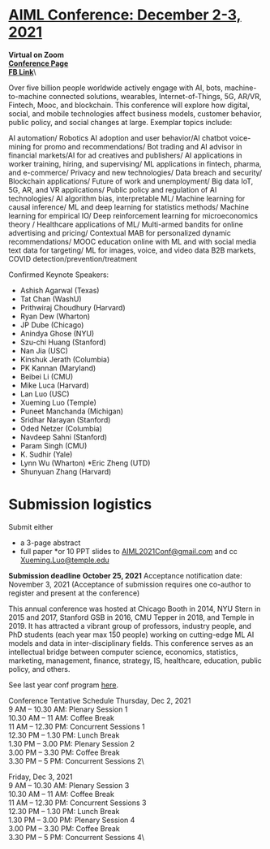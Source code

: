 # [AIML Conference: December 2-3, 2021](https://www.fox.temple.edu/institutes-centers/global-center-for-big-data-and-mobile-analytics/conferences/2021-conference-on-artificial-intelligence-machine-learning-and-business-analytics/?fbclid=IwAR2lYSXT5es-xpo45v3OHttiXDbd-BRt6AR34HB9mtGv2S1GBtcWV-XJ_yg)
**Virtual on Zoom**\
**[Conference Page](https://www.fox.temple.edu/institutes-centers/global-center-for-big-data-and-mobile-analytics/conferences/2021-conference-on-artificial-intelligence-machine-learning-and-business-analytics/?fbclid=IwAR2lYSXT5es-xpo45v3OHttiXDbd-BRt6AR34HB9mtGv2S1GBtcWV-XJ_yg)**\
**[FB Link](https://www.facebook.com/events/275305314235146)**\

Over five billion people worldwide actively engage with AI, bots, machine-to-machine connected solutions, wearables, Internet-of-Things, 5G, AR/VR, Fintech, Mooc, and blockchain. This conference will explore how digital, social, and mobile technologies affect business models, customer behavior, public policy, and social changes at large. Exemplar topics include:

AI automation/ Robotics AI adoption and user behavior/AI chatbot voice-mining for promo and recommendations/ Bot trading and AI advisor in financial markets/AI for ad creatives and publishers/ AI applications in worker training, hiring, and supervising/ ML applications in fintech, pharma, and e-commerce/ Privacy and new technologies/ Data breach and security/ Blockchain applications/ Future of work and unemployment/ Big data IoT, 5G, AR, and VR applications/ Public policy and regulation of AI technologies/ AI algorithm bias, interpretable ML/ Machine learning for causal inference/ ML and deep learning for statistics methods/ Machine learning for empirical IO/ Deep reinforcement learning for microeconomics theory / Healthcare applications of ML/ Multi-armed bandits for online advertising and pricing/ Contextual MAB for personalized dynamic recommendations/ MOOC education online with ML and with social media text data for targeting/ ML for images, voice, and video data B2B markets, COVID detection/prevention/treatment

Confirmed Keynote Speakers:
* Ashish Agarwal (Texas)
* Tat Chan (WashU)
* Prithwiraj Choudhury (Harvard)
* Ryan Dew (Wharton)
* JP Dube (Chicago)
* Anindya Ghose (NYU)
* Szu-chi Huang (Stanford)
* Nan Jia (USC)
* Kinshuk Jerath (Columbia)
* PK Kannan (Maryland)
* Beibei Li (CMU)
* Mike Luca (Harvard)
* Lan Luo (USC)
* Xueming Luo (Temple)
* Puneet Manchanda (Michigan)
* Sridhar Narayan (Stanford)
* Oded Netzer (Columbia)
* Navdeep Sahni (Stanford)
* Param Singh (CMU)
* K. Sudhir (Yale)
* Lynn Wu (Wharton)
*Eric Zheng (UTD)
* Shunyuan Zhang (Harvard)

# Submission logistics

Submit either

* a 3-page abstract
* full paper
*or 10 PPT slides
to [AIML2021Conf@gmail.com](mailto:AIML2021Conf@gmail.com) and cc [Xueming.Luo@temple.edu](mailto:Xueming.Luo@temple.edu)

**Submission deadline**
**October 25, 2021**
Acceptance notification date: November 3, 2021
(Acceptance of submission requires one co-author to register and present at the conference)

This annual conference was hosted at Chicago Booth in 2014, NYU Stern in 2015 and 2017, Stanford GSB in 2016, CMU Tepper in 2018, and Temple in 2019. It has attracted a vibrant group of professors, industry people, and PhD students (each year max 150 people) working on cutting-edge ML AI models and data in inter-disciplinary fields. This conference serves as an intellectual bridge between computer science, economics, statistics, marketing, management, finance, strategy, IS, healthcare, education, public policy, and others.

See last year conf program [here](https://www.fox.temple.edu/institutes-centers/global-center-for-big-data-and-mobile-analytics/conferences/2020-conference-on-artificial-intelligence-machine-learning-and-business-analytics/).

Conference Tentative Schedule
Thursday, Dec 2, 2021\
9 AM – 10.30 AM: Plenary Session 1\
10.30 AM – 11 AM: Coffee Break\
11 AM – 12.30 PM: Concurrent Sessions 1\
12.30 PM – 1.30 PM: Lunch Break\
1.30 PM – 3.00 PM: Plenary Session 2\
3.00 PM – 3.30 PM: Coffee Break\
3.30 PM – 5 PM: Concurrent Sessions 2\

Friday, Dec 3, 2021\
9 AM – 10.30 AM: Plenary Session 3\
10.30 AM – 11 AM: Coffee Break\
11 AM – 12.30 PM: Concurrent Sessions 3\
12.30 PM – 1.30 PM: Lunch Break\
1.30 PM – 3.00 PM: Plenary Session 4\
3.00 PM – 3.30 PM: Coffee Break\
3.30 PM – 5 PM: Concurrent Sessions 4\
